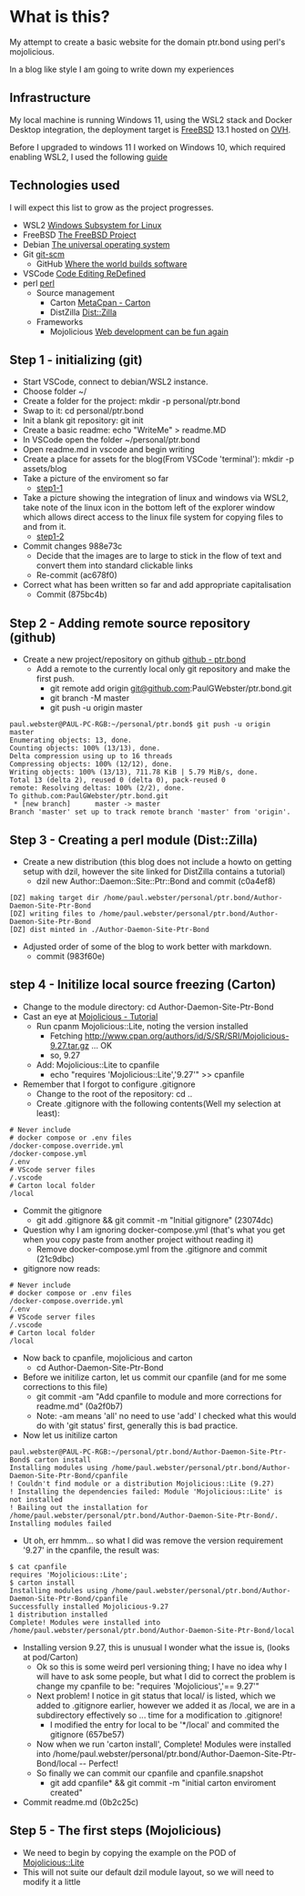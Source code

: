 # What is this?

My attempt to create a basic website for the domain ptr.bond using perl's mojolicious.

In a blog like style I am going to write down my experiences

## Infrastructure

My local machine is running Windows 11, using the WSL2 stack and Docker Desktop integration, the deployment target is [FreeBSD](https://www.freebsd.org) 13.1 hosted on [OVH](https://ovh.co.uk).

Before I upgraded to windows 11 I worked on Windows 10, which required enabling WSL2, I used the following [guide](https://www.windowscentral.com/how-install-wsl2-windows-10)

## Technologies used
I will expect this list to grow as the project progresses.

* WSL2 [Windows Subsystem for Linux](https://learn.microsoft.com/en-us/windows/wsl/)
* FreeBSD [The FreeBSD Project](https://www.freebsd.org)
* Debian [The universal operating system](https://www.debian.org)
* Git [git-scm](https://git-scm.com)
  * GitHub [Where the world builds software](https://github.com)
* VSCode [Code Editing ReDefined](https://code.visualstudio.com)
* perl [perl](https://www.perl.org)
  * Source management
    * Carton [MetaCpan - Carton](https://metacpan.org/pod/Carton)
    * DistZilla [Dist::Zilla](https://dzil.org)
  * Frameworks
    * Mojolicious [Web development can be fun again](https://mojolicious.org)

## Step 1 - initializing (git)

* Start VSCode, connect to debian/WSL2 instance.
* Choose folder ~/
* Create a folder for the project: mkdir -p personal/ptr.bond
* Swap to it: cd personal/ptr.bond
* Init a blank git repository: git init
* Create a basic readme: echo "WriteMe" > readme.MD
* In VSCode open the folder ~/personal/ptr.bond
* Open readme.md in vscode and begin writing
* Create a place for assets for the blog(From VSCode 'terminal'): mkdir -p assets/blog
* Take a picture of the enviroment so far 
  * [step1-1](assets/blog/step1-1.png "step1-1")
* Take a picture showing the integration of linux and windows via WSL2, take note of the linux icon in the bottom left of the explorer window which allows direct access to the linux file system for copying files to and from it.
  * [step1-2](assets/blog/step1-2.png "step1-2")
* Commit changes 988e73c
  * Decide that the images are to large to stick in the flow of text and convert them into standard clickable links
  * Re-commit (ac678f0)
* Correct what has been written so far and add appropriate capitalisation
  * Commit (875bc4b)

## Step 2 - Adding remote source repository (github)
* Create a new project/repository on github [github - ptr.bond](https://github.com/PaulGWebster/ptr.bond)
  * Add a remote to the currently local only git repository and make the first push.
    * git remote add origin git@github.com:PaulGWebster/ptr.bond.git
    * git branch -M master
    * git push -u origin master
```
paul.webster@PAUL-PC-RGB:~/personal/ptr.bond$ git push -u origin master
Enumerating objects: 13, done.
Counting objects: 100% (13/13), done.
Delta compression using up to 16 threads
Compressing objects: 100% (12/12), done.
Writing objects: 100% (13/13), 711.78 KiB | 5.79 MiB/s, done.
Total 13 (delta 2), reused 0 (delta 0), pack-reused 0
remote: Resolving deltas: 100% (2/2), done.
To github.com:PaulGWebster/ptr.bond.git
 * [new branch]      master -> master
Branch 'master' set up to track remote branch 'master' from 'origin'.
```

## Step 3 - Creating a perl module (Dist::Zilla)
* Create a new distribution (this blog does not include a howto on getting setup with dzil, however the site linked for DistZilla contains a tutorial)
  * dzil new Author::Daemon::Site::Ptr::Bond and commit (c0a4ef8)
```
[DZ] making target dir /home/paul.webster/personal/ptr.bond/Author-Daemon-Site-Ptr-Bond
[DZ] writing files to /home/paul.webster/personal/ptr.bond/Author-Daemon-Site-Ptr-Bond
[DZ] dist minted in ./Author-Daemon-Site-Ptr-Bond
```

* Adjusted order of some of the blog to work better with markdown.
  * commit (983f60e)

## step 4 - Initilize local source freezing (Carton)
* Change to the module directory: cd Author-Daemon-Site-Ptr-Bond
* Cast an eye at [Mojolicious - Tutorial](https://docs.mojolicious.org/Mojolicious/Guides/Tutorial)
  * Run cpanm Mojolicious::Lite, noting the version installed 
    * Fetching http://www.cpan.org/authors/id/S/SR/SRI/Mojolicious-9.27.tar.gz ... OK 
    * so, 9.27
  * Add: Mojolicious::Lite to cpanfile 
    * echo "requires 'Mojolicious::Lite','9.27'" >> cpanfile
* Remember that I forgot to configure .gitignore
  * Change to the root of the repository: cd ..
  * Create .gitignore with the following contents(Well my selection at least):
```
# Never include
# docker compose or .env files
/docker-compose.override.yml
/docker-compose.yml
/.env
# VScode server files
/.vscode
# Carton local folder
/local
```
* Commit the gitignore
  * git add .gitignore && git commit -m "Initial gitignore" (23074dc)
* Question why I am ignoring docker-compose.yml (that's what you get when you copy paste from another project without reading it)
  * Remove docker-compose.yml from the .gitignore and commit (21c9dbc)
* gitignore now reads:
```
# Never include
# docker compose or .env files
/docker-compose.override.yml
/.env
# VScode server files
/.vscode
# Carton local folder
/local
```
* Now back to cpanfile, mojolicious and carton
  * cd Author-Daemon-Site-Ptr-Bond
* Before we initilize carton, let us commit our cpanfile (and for me some corrections to this file)
  * git commit -am "Add cpanfile to module and more corrections for readme.md" (0a2f0b7)
  * Note: -am means 'all' no need to use 'add' I checked what this would do with 'git status' first, generally this is bad practice.
* Now let us initilize carton
```
paul.webster@PAUL-PC-RGB:~/personal/ptr.bond/Author-Daemon-Site-Ptr-Bond$ carton install
Installing modules using /home/paul.webster/personal/ptr.bond/Author-Daemon-Site-Ptr-Bond/cpanfile
! Couldn't find module or a distribution Mojolicious::Lite (9.27)
! Installing the dependencies failed: Module 'Mojolicious::Lite' is not installed
! Bailing out the installation for /home/paul.webster/personal/ptr.bond/Author-Daemon-Site-Ptr-Bond/.
Installing modules failed
```
* Ut oh, err hmmm... so what I did was remove the version requirement '9.27' in the cpanfile, the result was:
```
$ cat cpanfile
requires 'Mojolicious::Lite';
$ carton install
Installing modules using /home/paul.webster/personal/ptr.bond/Author-Daemon-Site-Ptr-Bond/cpanfile
Successfully installed Mojolicious-9.27
1 distribution installed
Complete! Modules were installed into /home/paul.webster/personal/ptr.bond/Author-Daemon-Site-Ptr-Bond/local
```
* Installing version 9.27, this is unusual I wonder what the issue is, (looks at pod/Carton)
  * Ok so this is some weird perl versioning thing; I have no idea why I will have to ask some people, but what I did to correct the problem is change my cpanfile to be: "requires 'Mojolicious','== 9.27'"
  * Next problem! I notice in git status that local/ is listed, which we added to .gitignore earlier, however we added it as /local, we are in a subdirectory effectively so ... time for a modification to .gitignore!
    * I modified the entry for local to be '*/local' and commited the gitignore (657be57)
  * Now when we run 'carton install', Complete! Modules were installed into /home/paul.webster/personal/ptr.bond/Author-Daemon-Site-Ptr-Bond/local -- Perfect!
  * So finally we can commit our cpanfile and cpanfile.snapshot
    * git add cpanfile* && git commit -m "initial carton enviroment created"
* Commit readme.md (0b2c25c)
## Step 5 - The first steps (Mojolicious)

* We need to begin by copying the example on the POD of [Mojolicious::Lite](https://metacpan.org/pod/Mojolicious::Lite)
* This will not suite our default dzil module layout, so we will need to modify it a little 